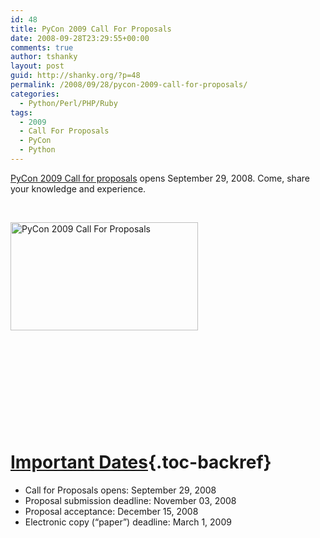 ```yaml
---
id: 48
title: PyCon 2009 Call For Proposals
date: 2008-09-28T23:29:55+00:00
comments: true
author: tshanky
layout: post
guid: http://shanky.org/?p=48
permalink: /2008/09/28/pycon-2009-call-for-proposals/
categories:
  - Python/Perl/PHP/Ruby
tags:
  - 2009
  - Call For Proposals
  - PyCon
  - Python
---
```

<a title="Pycon 2009 Call for proposals" href="http://us.pycon.org/2009/conference/proposals/" target="_blank">PyCon 2009 Call for proposals</a> opens September 29, 2008. Come, share your knowledge and experience.

 

<a title="Pycon 2009 Call for proposals" href="http://us.pycon.org/2009/conference/proposals/" target="_blank"><img class="size-medium wp-image-49 alignnone" title="Pycon 2009 Call for proposals" src="http://shanky.org/wp-content/uploads/2008/09/pycon_2009_call_for_proposals-300x173.png" alt="PyCon 2009 Call For Proposals" width="300" height="173" srcset="http://shanky.org/wp-content/uploads/2008/09/pycon_2009_call_for_proposals-300x173.png 300w, http://shanky.org/wp-content/uploads/2008/09/pycon_2009_call_for_proposals.png 350w" sizes="(max-width: 300px) 100vw, 300px" /></a>

 

 

 

 

 

# [Important Dates](http://us.pycon.org/2009/conference/proposals/#id1){.toc-backref}

<ul class="simple">
  <li>
    Call for Proposals opens: September 29, 2008
  </li>
  <li>
    Proposal submission deadline: November 03, 2008
  </li>
  <li>
    Proposal acceptance: December 15, 2008
  </li>
  <li>
    Electronic copy (&#8220;paper&#8221;) deadline: March 1, 2009
  </li>
</ul>